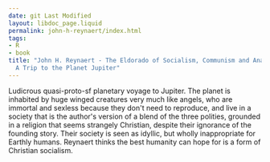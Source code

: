 ```yaml
---
date: git Last Modified
layout: libdoc_page.liquid
permalink: john-h-reynaert/index.html
tags:
- R
- book
title: "John H. Reynaert - The Eldorado of Socialism, Communism and Anarchism, or
  A Trip to the Planet Jupiter"
---
```


Ludicrous quasi-proto-sf planetary voyage to Jupiter. The planet is inhabited by huge winged creatures very much like angels, who are immortal and sexless because they don't need to reproduce, and live in a society that is the author's version of a blend of the three polities, grounded in a religion that seems strangely Christian, despite their ignorance of the founding story. Their society is seen as idyllic, but wholly inappropriate for Earthly humans. Reynaert thinks the best humanity can hope for is a form of Christian socialism.